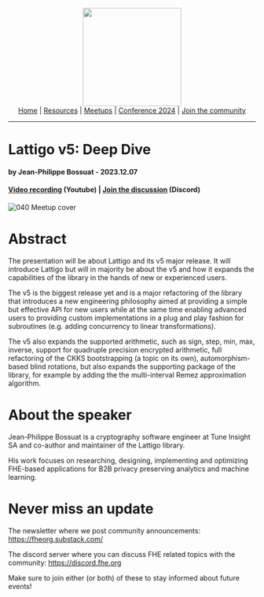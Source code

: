 <!-- Main header navigation -->
<p align="center">
  <img width="200" src="https://user-images.githubusercontent.com/5758427/180978488-db825482-5a58-4c7c-9589-c494a6f0be04.png"><br/>
  <a href="https://fhe-org.github.io">Home</a> | <a href="https://fhe-org.github.io/resources">Resources</a> | <a href="https://fhe-org.github.io/meetups/">Meetups</a> | <a href="https://fhe-org.github.io/conferences/conference-2024/">Conference 2024</a> | <a href="https://fhe-org.github.io/community">Join the community</a>
</p>
<hr/>
<!-- /Main header navigation -->


# Lattigo v5: Deep Dive
#### by Jean-Philippe Bossuat - 2023.12.07
#### <a href="https://www.youtube.com/watch?v=6A3jhwuqmNU&list=PLnbmMskCVh1chnSM8Jjy6Nk3IH6fpn7MM&index=1">Video recording</a> (Youtube) | <!-- <a href="">Slides</a> (Github) |--> <a href="https://discord.fhe.org">Join the discussion</a> (Discord)

![040 Meetup cover](https://github.com/FHE-org/fhe-org.github.io/assets/37557436/32f9997b-3528-4f00-bfdd-b95cef9b9474)


# Abstract

The presentation will be about Lattigo and its v5 major release. It will introduce Lattigo but will in majority be about the v5 and how it expands the capabilities of the library in the hands of new or experienced users.

The v5 is the biggest release yet and is a major refactoring of the library that introduces a new engineering philosophy aimed at providing a simple but effective API for new users while at the same time enabling advanced users to providing custom implementations in a plug and play fashion for subroutines (e.g. adding concurrency to linear transformations).

The v5 also expands the supported arithmetic, such as sign, step, min, max, inverse, support for quadruple precision encrypted arithmetic, full refactoring of the CKKS bootstrapping (a topic on its own), automorphism-based blind rotations, but also expands the supporting package of the library, for example by adding the the multi-interval Remez approximation algorithm.

# About the speaker

Jean-Philippe Bossuat is a cryptography software engineer at Tune Insight SA and co-author and maintainer of the Lattigo library.

His work focuses on researching, designing, implementing and optimizing FHE-based applications for B2B privacy preserving analytics and machine learning.

# Never miss an update

The newsletter where we post community announcements: https://fheorg.substack.com/

The discord server where you can discuss FHE related topics with the community: https://discord.fhe.org

Make sure to join either (or both) of these to stay informed about future events!
